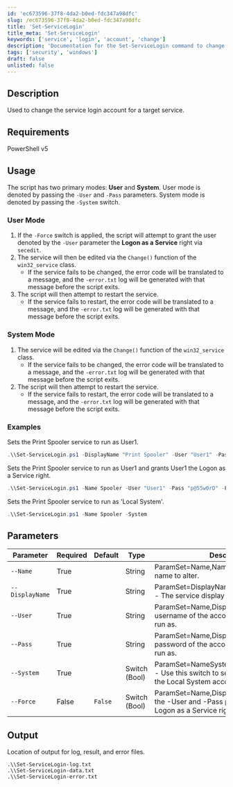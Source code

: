 ```yaml
---
id: 'ec673596-37f8-4da2-b0ed-fdc347a98dfc'
slug: /ec673596-37f8-4da2-b0ed-fdc347a98dfc
title: 'Set-ServiceLogin'
title_meta: 'Set-ServiceLogin'
keywords: ['service', 'login', 'account', 'change']
description: 'Documentation for the Set-ServiceLogin command to change the service login account for a target service.'
tags: ['security', 'windows']
draft: false
unlisted: false
---
```


## Description
Used to change the service login account for a target service.

## Requirements
PowerShell v5

## Usage
The script has two primary modes: **User** and **System**. User mode is denoted by passing the `-User` and `-Pass` parameters. System mode is denoted by passing the `-System` switch.

### User Mode
1. If the `-Force` switch is applied, the script will attempt to grant the user denoted by the `-User` parameter the **Logon as a Service** right via `secedit`.
2. The service will then be edited via the `Change()` function of the `win32_service` class.
    - If the service fails to be changed, the error code will be translated to a message, and the `-error.txt` log will be generated with that message before the script exits.
3. The script will then attempt to restart the service.
    - If the service fails to restart, the error code will be translated to a message, and the `-error.txt` log will be generated with that message before the script exits.

### System Mode
1. The service will be edited via the `Change()` function of the `win32_service` class.
    - If the service fails to be changed, the error code will be translated to a message, and the `-error.txt` log will be generated with that message before the script exits.
2. The script will then attempt to restart the service.
    - If the service fails to restart, the error code will be translated to a message, and the `-error.txt` log will be generated with that message before the script exits.

### Examples
Sets the Print Spooler service to run as User1.

```powershell
.\\Set-ServiceLogin.ps1 -DisplayName "Print Spooler" -User "User1" -Pass "p@55w0rD"
```

Sets the Print Spooler service to run as User1 and grants User1 the Logon as a Service right.

```powershell
.\\Set-ServiceLogin.ps1 -Name Spooler -User "User1" -Pass "p@55w0rD" -Force
```

Sets the Print Spooler service to run as 'Local System'.

```powershell
.\\Set-ServiceLogin.ps1 -Name Spooler -System
```

## Parameters
| Parameter         | Required  | Default   | Type          | Description                               |
| ----------------- | --------- | --------- | ------------- | ----------------------------------------- |
| `--Name`          | True      |           | String        | ParamSet=Name,NameSystem - The service name to alter. |
| `--DisplayName`   | True      |           | String        | ParamSet=DisplayName,DisplayNameSystem - The service display name to alter. |
| `--User`          | True      |           | String        | ParamSet=Name,DisplayName - The username of the account to set the service to run as. |
| `--Pass`          | True      |           | String        | ParamSet=Name,DisplayName - The password of the account to set the service to run as. |
| `--System`        | True      |           | Switch (Bool) | ParamSet=NameSystem,DisplayNameSystem - Use this switch to set the service to run as the Local System account. |
| `--Force`         | False     | `False`   | Switch (Bool) | ParamSet=Name,DisplayName - Used with the -User and -Pass parameters. Grants Logon as a Service rights to the user. |

## Output
Location of output for log, result, and error files.

```
.\\Set-ServiceLogin-log.txt
.\\Set-ServiceLogin-data.txt
.\\Set-ServiceLogin-error.txt
```


